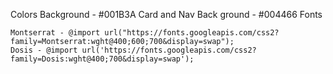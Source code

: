 Colors
Background - #001B3A
Card and Nav Back ground - #004466
Fonts

    Montserrat - @import url("https://fonts.googleapis.com/css2?family=Montserrat:wght@400;600;700&display=swap");
    Dosis - @import url('https://fonts.googleapis.com/css2?family=Dosis:wght@400;700&display=swap');
